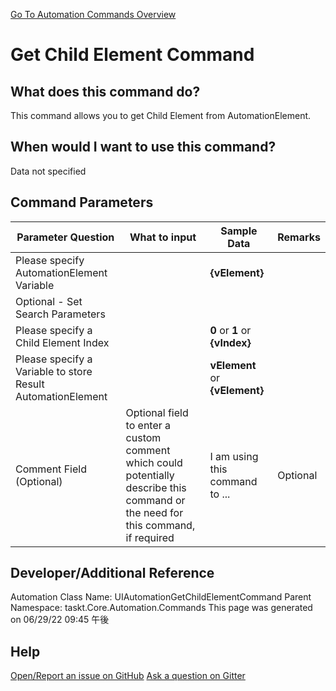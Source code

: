 <!--TITLE: Get Child Element Command -->
<!-- SUBTITLE: a command in the UIAutomation Commands group. -->
[Go To Automation Commands Overview](/automation-commands.md)


# Get Child Element Command


## What does this command do?
This command allows you to get Child Element from AutomationElement.


## When would I want to use this command?
Data not specified


## Command Parameters
| Parameter Question   	| What to input  	|  Sample Data 	| Remarks  	|
| ---                    | ---               | ---           | ---       |
|Please specify AutomationElement Variable||**{vElement}**||
|Optional - Set Search Parameters||||
|Please specify a Child Element Index||**0** or **1** or **{vIndex}**||
|Please specify a Variable to store Result AutomationElement||**vElement** or **{vElement}**||
|Comment Field (Optional)|Optional field to enter a custom comment which could potentially describe this command or the need for this command, if required|I am using this command to ...|Optional|












## Developer/Additional Reference
Automation Class Name: UIAutomationGetChildElementCommand
Parent Namespace: taskt.Core.Automation.Commands
This page was generated on 06/29/22 09:45 午後


## Help
[Open/Report an issue on GitHub](https://github.com/saucepleez/taskt/issues/new)
[Ask a question on Gitter](https://gitter.im/taskt-rpa/Lobby)
